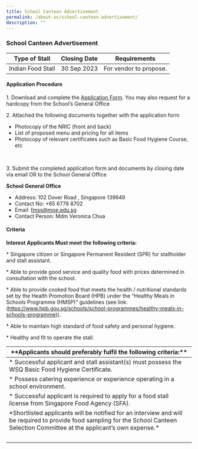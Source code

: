 ```yaml
---
title: School Canteen Advertisement
permalink: /about-us/school-canteen-advertisement/
description: ""
---
```

### School Canteen Advertisement



| Type of Stall | Closing Date | Requirements |
| -------- | -------- | -------- |
| Indian Food Stall    | 30 Sep 2023     | For vendor to propose.    |




#### Application Procedure

1\. Download and complete the [Application Form](/files/application%20for%20canteen.pdf). You may also request for a hardcopy from the School’s General Office 

2\. Attached the following documents together with the application form
* Photocopy of the NRIC (front and back)&nbsp;&nbsp;&nbsp;
*  List of proposed menu and pricing for all items&nbsp;&nbsp;&nbsp;&nbsp;
*  Photocopy of relevant certificates such as Basic Food Hygiene Course, etc&nbsp;
<br>

3\. Submit the completed application form and documents by closing date via email OR to the School General Office

**School General Office**
* Address: 102 Dover Road , Singapore 139649
* Contact No: +65 6778 8702
* Email: fmss@moe.edu.sg
* Contact Person: Mdm Veronica Chua

#### Criteria

**Interest Applicants Must meet the following criteria:**

\* Singapore citizen or Singapore Permanent Resident (SPR) for stallholder and stall assistant.

\* Able to provide good service and quality food with prices determined in consultation with the school.

\* Able to provide cooked food that meets the health / nutritional standards set by the Health Promotion Board (HPB) under the “Healthy Meals in Schools Programme (HMSP)” guidelines (see link: (https://www.hpb.gov.sg/schools/school-programmes/healthy-meals-in-schools-programme)).

\* Able to maintain high standard of food safety and personal hygiene.

\* Healthy and fit to operate the stall.


| \*\*Applicants should preferably fulfil the following criteria:\*\* |
| --- |
| \* Successful applicant and stall assistant(s) must possess the WSQ Basic Food Hygiene Certificate. |
| \* Possess catering experience or experience operating in a school environment. |
| \* Successful applicant is required to apply for a food stall license from Singapore Food Agency (SFA).&nbsp; |
| \*Shortlisted applicants will be notified for an interview and will be required to provide food sampling for the School Canteen Selection Committee at the applicant’s own expense.\* |
| &nbsp; |